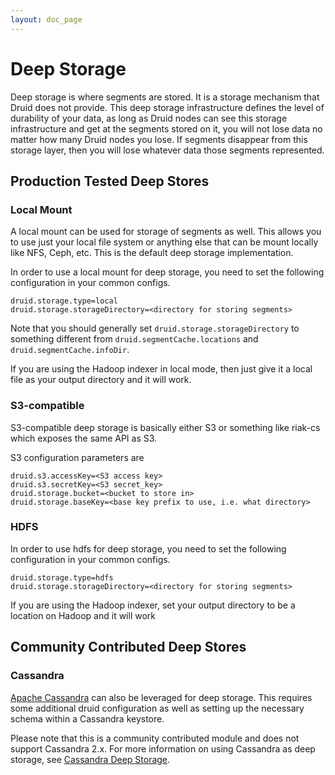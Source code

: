 ```yaml
---
layout: doc_page
---
```

# Deep Storage
Deep storage is where segments are stored.  It is a storage mechanism that Druid does not provide.  This deep storage infrastructure defines the level of durability of your data, as long as Druid nodes can see this storage infrastructure and get at the segments stored on it, you will not lose data no matter how many Druid nodes you lose.  If segments disappear from this storage layer, then you will lose whatever data those segments represented.

## Production Tested Deep Stores

### Local Mount

A local mount can be used for storage of segments as well.  This allows you to use just your local file system or anything else that can be mount locally like NFS, Ceph, etc.  This is the default deep storage implementation.

In order to use a local mount for deep storage, you need to set the following configuration in your common configs.

```
druid.storage.type=local
druid.storage.storageDirectory=<directory for storing segments>
```

Note that you should generally set `druid.storage.storageDirectory` to something different from `druid.segmentCache.locations` and `druid.segmentCache.infoDir`.

If you are using the Hadoop indexer in local mode, then just give it a local file as your output directory and it will work.


### S3-compatible

S3-compatible deep storage is basically either S3 or something like riak-cs which exposes the same API as S3.

S3 configuration parameters are

```
druid.s3.accessKey=<S3 access key>
druid.s3.secretKey=<S3 secret_key>
druid.storage.bucket=<bucket to store in>
druid.storage.baseKey=<base key prefix to use, i.e. what directory>
```

### HDFS

In order to use hdfs for deep storage, you need to set the following configuration in your common configs.

```
druid.storage.type=hdfs
druid.storage.storageDirectory=<directory for storing segments>
```

If you are using the Hadoop indexer, set your output directory to be a location on Hadoop and it will work

## Community Contributed Deep Stores

### Cassandra

[Apache Cassandra](http://www.datastax.com/what-we-offer/products-services/datastax-enterprise/apache-cassandra) can also be leveraged for deep storage.  This requires some additional druid configuration as well as setting up the necessary schema within a Cassandra keystore.

Please note that this is a community contributed module and does not support Cassandra 2.x. For more information on using Cassandra as deep storage, see [Cassandra Deep Storage](Cassandra-Deep-Storage.html).


